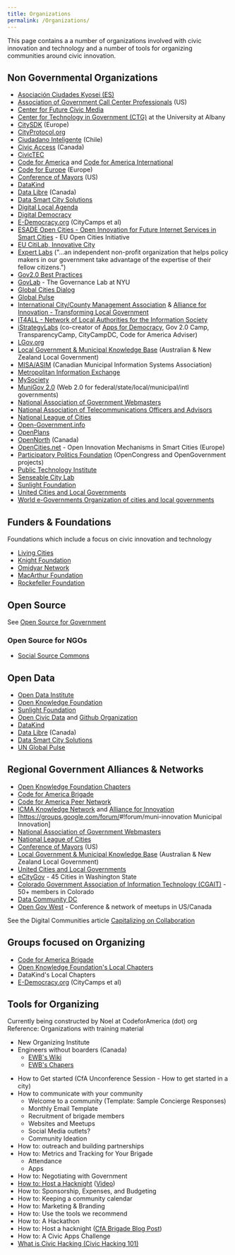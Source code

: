 ```yaml
---
title: Organizations
permalink: /Organizations/
---
```


This page contains a a number of organizations involved with civic innovation and technology and a number of tools for organizing communities around civic innovation.

Non Governmental Organizations
------------------------------

-   [Asociación Ciudades Kyosei (ES)](http://www.ckyosei.org/)
-   [Association of Government Call Center Professionals](http://www.agccp.org/) (US)
-   [Center for Future Civic Media](http://civic.mit.edu/)
-   [Center for Technology in Government (CTG)](http://www.ctg.albany.edu/) at the University at Albany
-   [CitySDK](http://citysdk.eu/) (Europe)
-   [CityProtocol.org](http://www.cityprotocol.org/)
-   [Ciudadano Inteligente](http://www.ciudadanointeligente.org/) (Chile)
-   [Civic Access](http://civicaccess.ca) (Canada)
-   [CivicTEC](http://civictec.org/)
-   [Code for America](http://codeforamerica.org/) and [Code for America International](http://codeforamerica.org/international/)
-   [Code for Europe](http://codeforeurope.net/) (Europe)
-   [Conference of Mayors](http://usmayors.org/) (US)
-   [DataKind](http://datakind.org/)
-   [Data Libre](http://datalibre.ca) (Canada)
-   [Data Smart City Solutions](http://datasmart.ash.harvard.edu/)
-   [Digital Local Agenda](http://www.digitallocalagenda.com/adl/index_en.jsp)
-   [Digital Democracy](http://digital-democracy.org/)
-   [E-Democracy.org](http://e-democracy.org/) (CityCamps et al)
-   [ESADE Open Cities - Open Innovation for Future Internet Services in Smart Cities](http://ec.europa.eu/information_society/activities/livinglabs/docs/open_cities_pub.pdf) - EU Open Cities Initiative
-   [EU CitiLab, Innovative City](http://en.citilab.eu/innovative-city)
-   [Expert Labs](http://expertlabs.org/) ("...an independent non-profit organization that helps policy makers in our government take advantage of the expertise of their fellow citizens.")
-   [Gov2.0 Best Practices](http://government20bestpractices.pbworks.com)
-   [GovLab](http://www.thegovlab.org/) - The Governance Lab at NYU
-   [Global Cities Dialog](http://www.globalcitiesdialogue.com/)
-   [Global Pulse](http://www.unglobalpulse.org/)
-   [International City/County Management Association](http://www.icma.org/main/topic.asp?hsid=1&tpid=4) & [Alliance for Innovation - Transforming Local Government](http://transformgov.org)
-   [IT4ALL - Network of Local Authorities for the Information Society](http://www.it4all-regions.org)
-   [iStrategyLabs](http://www.istrategylabs.com/services/civic-innovation/) (co-creator of [Apps for Democracy](http://www.appsfordemocracy.org), Gov 2.0 Camp, TransparencyCamp, CityCampDC, Code for America Adviser)
-   [LGov.org](http://lgov.org)
-   [Local Government & Municipal Knowledge Base](http://www.lgam.info) (Australian & New Zealand Local Government)
-   [MISA/ASIM](http://www.misa-asim.ca/en/index.html) (Canadian Municipal Information Systems Association)
-   [Metropolitan Information Exchange](http://mixnet.org)
-   [MySociety](http://www.mysociety.org/)
-   [MuniGov 2.0](http://munigov.org) (Web 2.0 for federal/state/local/municipal/intl governments)
-   [National Association of Government Webmasters](http://www.nagw.org/)
-   [National Association of Telecommunications Officers and Advisors](http://natoa.org/)
-   [National League of Cities](http://www.nlc.org/topics/index.aspx?SectionID=technology_communications)
-   [Open-Government.info](http://Open-Government.info)
-   [OpenPlans](http://www.openplans.org)
-   [OpenNorth](http://opennorth.ca) (Canada)
-   [OpenCities.net](http://opencities.net/) - Open Innovation Mechanisms in Smart Cities (Europe)
-   [Participatory Politics Foundation](http://ppolitics.org/) (OpenCongress and OpenGovernment projects)
-   [Public Technology Institute](http://www.pti.org/index.php)
-   [Senseable City Lab](http://senseable.mit.edu/)
-   [Sunlight Foundation](http://sunlightfoundation.com/)
-   [United Cities and Local Governments](http://www.uclg.org/)
-   [World e-Governments Organization of cities and local governments](http://www.we-gov.org/)

Funders & Foundations
---------------------

Foundations which include a focus on civic innovation and technology

-   [Living Cities](http://www.livingcities.org/)
-   [Knight Foundation](http://www.knightfoundation.org)
-   [Omidyar Network](http://www.omidyar.com/)
-   [MacArthur Foundation](http://www.macfound.org/)
-   [Rockefeller Foundation](http://www.rockefellerfoundation.org/)

Open Source
-----------

See [Open Source for Government](/Organizations/Open_Source "wikilink")

### Open Source for NGOs

-   [Social Source Commons](http://socialsourcecommons.org/)

Open Data
---------

-   [Open Data Institute](http://www.theodi.org/)
-   [Open Knowledge Foundation](http://okfn.org/)
-   [Sunlight Foundation](http://sunlightfoundation.com/)
-   [Open Civic Data](http://opencivicdata.org/) and [Github Organization](https://github.com/opencivicdata)
-   [DataKind](http://datakind.org/)
-   [Data Libre](http://datalibre.ca) (Canada)
-   [Data Smart City Solutions](http://datasmart.ash.harvard.edu/)
-   [UN Global Pulse](http://www.unglobalpulse.org/)

Regional Government Alliances & Networks
----------------------------------------

-   [Open Knowledge Foundation Chapters](http://okfn.org/local/)
-   [Code for America Brigade](http://brigade.codeforamerica.org/)
-   [Code for America Peer Network](http://peernetwork.in/)
-   [ICMA Knowledge Network](http://icma.org/en/icma/knowledge_network/home) and [Alliance for Innovation](http://transformgov.org/en/home)
-   [<https://groups.google.com/forum/>\#!forum/muni-innovation Municipal Innovation]
-   [National Association of Government Webmasters](http://www.nagw.org/)
-   [National League of Cities](http://www.nlc.org/topics/index.aspx?SectionID=technology_communications)
-   [Conference of Mayors](http://usmayors.org/) (US)
-   [Local Government & Municipal Knowledge Base](http://www.lgam.info) (Australian & New Zealand Local Government)
-   [United Cities and Local Governments](http://www.uclg.org/)
-   [eCityGov](http://www.ecitygov.net) - 45 Cities in Washington State
-   [Colorado Government Association of Information Technology (CGAIT)](http://www.colorado.gov/cs/Satellite/CGAIT/CGAIT/1165692945547) - 50+ members in Colorado
-   [Data Community DC](http://datacommunitydc.org/blog/)
-   [Open Gov West](http://opengovwest.org) - Conference & network of meetups in US/Canada

See the Digital Communities article [Capitalizing on Collaboration](http://media.digitalcommunities.com/documents/DC10_DITF_PAPER_V.pdf)

Groups focused on Organizing
----------------------------

-   [Code for America Brigade](http://brigade.codeforamerica.org/)
-   [Open Knowledge Foundation's Local Chapters](http://okfn.org/local/)
-   DataKind's Local Chapters
-   [E-Democracy.org](http://e-democracy.org/) (CityCamps et al)

Tools for Organizing
--------------------

Currently being constructed by Noel at CodeforAmerica (dot) org Reference: Organizations with training material

-   New Organizing Institute
-   Engineers without boarders (Canada)
    -   [EWB's Wiki](http://wiki.ewb.ca)
    -   [EWB's Chapers](http://chapters.ewb.ca)

<!-- -->

-   How to Get started (CfA Unconference Session - How to get started in a city)
-   How to communicate with your community
    -   Welcome to a community (Template: Sample Concierge Responses)
    -   Monthly Email Template
    -   Recruitment of brigade members
    -   Websites and Meetups
    -   Social Media outlets?
    -   Community Ideation
-   How to: outreach and building partnerships
-   How to: Metrics and Tracking for Your Brigade
    -   Attendance
    -   Apps
-   How to: Negotiating with Government
-   [How to: Host a Hacknight](http://codeforamerica.org/2013/07/24/brigade-101-how-to-hack-night/) ([Video](http://codeforamerica.org/brigade06-27-2013/))
-   How to: Sponsorship, Expenses, and Budgeting
-   How to: Keeping a community calendar
-   How to: Marketing & Branding
-   How to: Use the tools we recommend
-   How to: A Hackathon
-   How to: Host a hacknight ([CfA Brigade Blog Post](http://www.codeforamerica.org/2013/07/24/brigade-101-how-to-hack-night/))
-   How to: A Civic Apps Challenge
-   [What is Civic Hacking (Civic Hacking 101)](http://www.youtube.com/watch?v=wH6LnW_qjeI)
